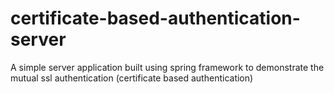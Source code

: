 # certificate-based-authentication-server
A simple server application built using spring framework to demonstrate the mutual ssl authentication (certificate based authentication)
